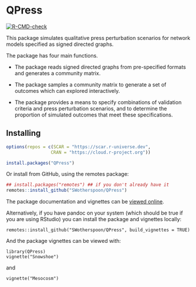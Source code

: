 # QPress

<!-- badges: start -->
  [![R-CMD-check](https://github.com/swotherspoon/QPress/workflows/R-CMD-check/badge.svg)](https://github.com/swotherspoon/QPress/actions)
<!-- badges: end -->

This package simulates qualitative press perturbation scenarios for network models
specified as signed directed graphs.

The package has four main functions.

* The package reads signed directed graphs from pre-specified formats
  and generates a community matrix.

* The package samples a community matrix to generate a set of outcomes
  which can explored interactively.

* The package provides a means to specify combinations of validation
  criteria and press perturbation scenarios, and to determine the
  proportion of simulated outcomes that meet these specifications.


## Installing

``` r
options(repos = c(SCAR = "https://scar.r-universe.dev",
                 CRAN = "https://cloud.r-project.org"))

install.packages("QPress")

```

Or install from GitHub, using the remotes package:

``` r
## install.packages("remotes") ## if you don't already have it
remotes::install_github("SWotherspoon/QPress")

```

The package documentation and vignettes can be [viewed online](https://swotherspoon.github.io/QPress/).

Alternatively, if you have pandoc on your system (which should be true if you are using RStudio) you can install the package and vignettes locally:


```{r}
remotes::install_github("SWotherspoon/QPress", build_vignettes = TRUE)

```

And the package vignettes can be viewed with:

```{r}
library(QPress)
vignette("Snowshoe")
```

and

```{r}
vignette("Mesocosm")
```

